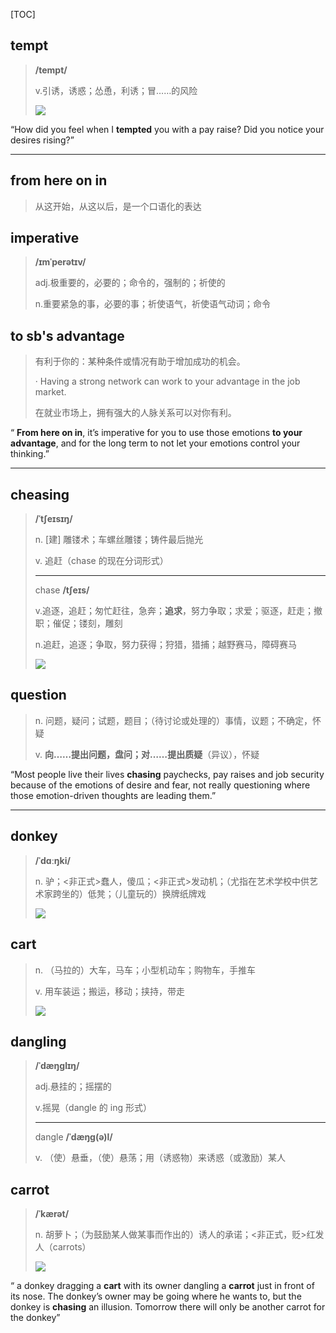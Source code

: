 [TOC]

## tempt

> **/tempt/**
>
> v.引诱，诱惑；怂恿，利诱；冒……的风险
>
> ![](https://oimagea7.ydstatic.com/image?id=8700316913511084783&product=kid-dict&w=240)

“How did you feel when I **tempted** you with a pay raise? Did you notice your desires rising?”

---

## from here on in 

> 从这开始，从这以后，是一个口语化的表达

## imperative

> **/ɪmˈperətɪv/**
>
> adj.极重要的，必要的；命令的，强制的；祈使的
>
> n.重要紧急的事，必要的事；祈使语气，祈使语气动词；命令

## to sb's advantage

> 有利于你的：某种条件或情况有助于增加成功的机会。
>
> · Having a strong network can work to your advantage in the job market.
>
> 在就业市场上，拥有强大的人脉关系可以对你有利。

“ **From here on in**, it’s imperative for you to use those emotions **to your advantage**, and for the long term to not let your emotions control your thinking.”

---

## cheasing

> **/ˈtʃeɪsɪŋ/**
>
> n.
> [建] 雕镂术；车螺丝雕镂；铸件最后抛光
>
> v.
> 追赶（chase 的现在分词形式）
>
> ---
>
> chase **/tʃeɪs/**
>
> v.追逐，追赶；匆忙赶往，急奔；**追求**，努力争取；求爱；驱逐，赶走；撤职；催促；镂刻，雕刻
>
> n.追赶，追逐；争取，努力获得；狩猎，猎捕；越野赛马，障碍赛马
>
> ![](https://ydlunacommon-cdn.nosdn.127.net/e983665500be802206ddb974c6c6f51c.jpg?)

## question

> n.
> 问题，疑问；试题，题目；（待讨论或处理的）事情，议题；不确定，怀疑
>
> v.
> **向……提出问题，盘问；对……提出质疑**（异议），怀疑

“Most people live their lives **chasing** paychecks, pay raises and job security because of the emotions of desire and fear, not really questioning where those emotion-driven thoughts are leading them.”

---

## donkey

> **/ˈdɑːŋki/**
>
> n.
> 驴；<非正式>蠢人，傻瓜；<非正式>发动机；（尤指在艺术学校中供艺术家跨坐的）低凳；（儿童玩的）换牌纸牌戏
>
> ![](https://ydlunacommon-cdn.nosdn.127.net/44f9352ee5f6969a09880268e6696a47.jpg)

## cart

> n.
> （马拉的）大车，马车；小型机动车；购物车，手推车
>
> v.
> 用车装运；搬运，移动；挟持，带走
>
> ![](https://ydlunacommon-cdn.nosdn.127.net/ac91ac4cd45d73dc687c52052bac6e12.jpg?)

## dangling

> **/ˈdæŋɡlɪŋ/**
>
> adj.悬挂的；摇摆的
>
> v.摇晃（dangle 的 ing 形式）
>
> ---
>
> dangle **/ˈdæŋɡ(ə)l/**
>
> v.
> （使）悬垂，（使）悬荡；用（诱惑物）来诱惑（或激励）某人

## carrot

> **/ˈkærət/**
>
> n.
> 胡萝卜；（为鼓励某人做某事而作出的）诱人的承诺；<非正式，贬>红发人（carrots）
>
> ![](https://ydlunacommon-cdn.nosdn.127.net/47aecc3eb3cb81629f0a5eb59964bed4.jpg?)

“ a donkey dragging a **cart** with its owner dangling a **carrot** just in front of its nose. The donkey’s owner may be going where he wants to, but the donkey is **chasing** an illusion. Tomorrow there will only be another carrot for the donkey”

